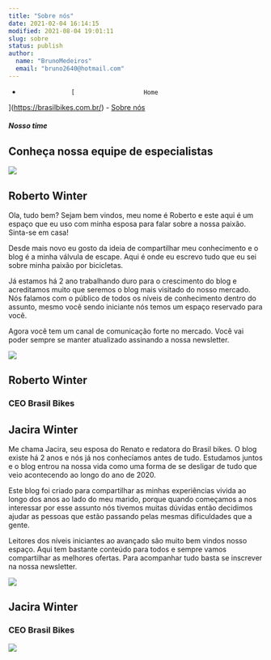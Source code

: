 ```yaml
---
title: "Sobre nós"
date: 2021-02-04 16:14:15
modified: 2021-08-04 19:01:11
slug: sobre
status: publish
author:
  name: "BrunoMedeiros"
  email: "bruno2640@hotmail.com"
---
```


- 
					[					Home
](https://brasilbikes.com.br/)
 	- 
					[
Sobre nós
](https://brasilbikes.com.br/sobre/)

##### Nosso time
## Conheça nossa equipe de especialistas
![](https://brasilbikes.com.br/wp-content/uploads/2021/02/homem-sentado-na-grama-ao-lado-de-sua-mountain-bike_23-2148775562.jpg)
## Roberto Winter
Ola, tudo bem? Sejam bem vindos, meu nome é Roberto e este aqui é um espaço que eu uso com minha esposa para falar sobre a nossa paixão. Sinta-se em casa!

Desde mais novo eu gosto da ideia de compartilhar meu conhecimento e o blog é a minha válvula de escape. Aqui é onde eu escrevo tudo que eu sei sobre minha paixão por bicicletas.

Já estamos há 2 ano trabalhando duro para o crescimento do blog e acreditamos muito que seremos o blog mais visitado do nosso mercado. Nós falamos com o público de todos os níveis de conhecimento dentro do assunto, mesmo você sendo iniciante nós temos um espaço reservado para você.

Agora você tem um canal de comunicação forte no mercado. Você vai poder sempre se manter atualizado assinando a nossa newsletter.

![](https://brasilbikes.com.br/wp-content/uploads/2021/06/trail-sgnt1_1-1024x340.png)
## Roberto Winter
### CEO Brasil Bikes
## Jacira Winter
Me chama Jacira, seu esposa do Renato e redatora do Brasil bikes. O blog existe há 2 anos e nós já nos conhecíamos antes de tudo. Estudamos juntos e o blog entrou na nossa vida como uma forma de se desligar de tudo que veio acontecendo ao longo do ano de 2020.

Este blog foi criado para compartilhar as minhas experiências vivida ao longo dos anos ao lado do meu marido, porque quando começamos a nos interessar por esse assunto nós tivemos muitas dúvidas então decidimos ajudar as pessoas que estão passando pelas mesmas dificuldades que a gente.

Leitores dos níveis iniciantes ao avançado são muito bem vindos nosso espaço. Aqui tem bastante conteúdo para todos e sempre vamos compartilhar as melhores ofertas. Para acompanhar tudo basta se inscrever na nossa newsletter.

![](https://brasilbikes.com.br/wp-content/uploads/2021/06/trail-sgnt2_1-1024x304.png)
## Jacira Winter
### CEO Brasil Bikes
![](https://brasilbikes.com.br/wp-content/uploads/2021/02/Jacira-3.jpg)